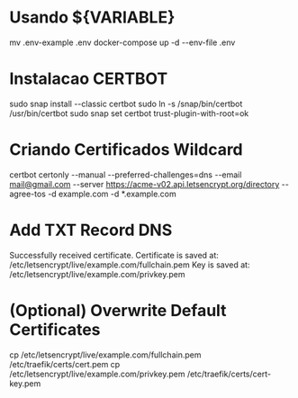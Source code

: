 # Usando ${VARIABLE}

mv .env-example .env
docker-compose up -d --env-file .env

# Instalacao CERTBOT

sudo snap install --classic certbot
sudo ln -s /snap/bin/certbot /usr/bin/certbot
sudo snap set certbot trust-plugin-with-root=ok

# Criando Certificados Wildcard

certbot certonly --manual --preferred-challenges=dns --email mail@gmail.com --server https://acme-v02.api.letsencrypt.org/directory --agree-tos -d example.com -d *.example.com

# Add TXT Record DNS

Successfully received certificate.
Certificate is saved at: /etc/letsencrypt/live/example.com/fullchain.pem
Key is saved at:         /etc/letsencrypt/live/example.com/privkey.pem

# (Optional) Overwrite Default Certificates

cp /etc/letsencrypt/live/example.com/fullchain.pem /etc/traefik/certs/cert.pem
cp /etc/letsencrypt/live/example.com/privkey.pem /etc/traefik/certs/cert-key.pem